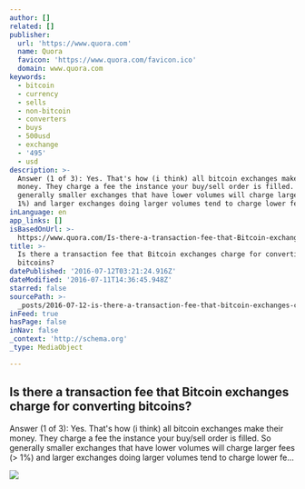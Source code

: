 ```yaml
---
author: []
related: []
publisher:
  url: 'https://www.quora.com'
  name: Quora
  favicon: 'https://www.quora.com/favicon.ico'
  domain: www.quora.com
keywords:
  - bitcoin
  - currency
  - sells
  - non-bitcoin
  - converters
  - buys
  - 500usd
  - exchange
  - '495'
  - usd
description: >-
  Answer (1 of 3): Yes. That's how (i think) all bitcoin exchanges make their
  money. They charge a fee the instance your buy/sell order is filled. So
  generally smaller exchanges that have lower volumes will charge larger fees (>
  1%) and larger exchanges doing larger volumes tend to charge lower fe...
inLanguage: en
app_links: []
isBasedOnUrl: >-
  https://www.quora.com/Is-there-a-transaction-fee-that-Bitcoin-exchanges-charge-for-converting-bitcoins
title: >-
  Is there a transaction fee that Bitcoin exchanges charge for converting
  bitcoins?
datePublished: '2016-07-12T03:21:24.916Z'
dateModified: '2016-07-11T14:36:45.948Z'
starred: false
sourcePath: >-
  _posts/2016-07-12-is-there-a-transaction-fee-that-bitcoin-exchanges-charge-for.md
inFeed: true
hasPage: false
inNav: false
_context: 'http://schema.org'
_type: MediaObject

---
```

<article style=""><h1>Is there a transaction fee that Bitcoin exchanges charge for converting bitcoins?</h1><p>Answer (1 of 3): Yes. That's how (i think) all bitcoin exchanges make their money. They charge a fee the instance your buy/sell order is filled. So generally smaller exchanges that have lower volumes will charge larger fees (&gt; 1%) and larger exchanges doing larger volumes tend to charge lower fe...</p><img src="https://qsf.ec.quoracdn.net/-images.new_grid.fb_share_default.pnge6dde9cfa6e03c43.png" /></article>